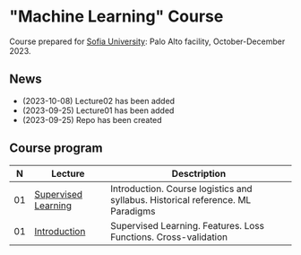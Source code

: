 # "Machine Learning" Course
Course prepared for [Sofia University](https://www.sofia.edu): Palo Alto facility, October-December 2023.

## News
* (2023-10-08) Lecture02 has been added
* (2023-09-25) Lecture01 has been added
* (2023-09-25) Repo has been created

## Course program
| N  | Lecture       | Desctription                                 | 
| -- | ------------- | -------------                                | 
| 01 | [Supervised Learning](/lectures/lecture01_autumn.pdf)    | Introduction. Course logistics and syllabus. Historical reference. ML Paradigms |
| 01 | [Introduction](/lectures/lecture02_autumn.pdf)    | Supervised Learning. Features. Loss Functions. Cross-validation |
